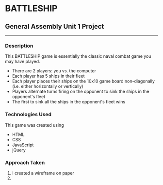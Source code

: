 # BATTLESHIP

## General Assembly Unit 1 Project

----------------

### Description

This BATTLESHIP game is essentially the classic naval combat game you may have played.
- There are 2 players: you vs. the computer
- Each player has 5 ships in their fleet
- Each player places their ships on the 10x10 game board non-diagonally (i.e. either horizontally or vertically)
- Players alternate turns firing on the opponent to sink the ships in the opponent's fleet
- The first to sink all the ships in the opponent's fleet wins

### Technologies Used

This game was created using
- HTML
- CSS
- JavaScript
- jQuery

### Approach Taken

1. I created a wireframe on paper
1. 
